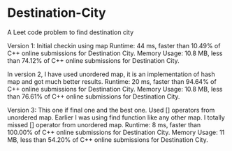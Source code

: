 # Destination-City
A Leet code problem to find destination city

Version 1:
Initial checkin using map
Runtime: 44 ms, faster than 10.49% of C++ online submissions for Destination City.
Memory Usage: 10.8 MB, less than 74.12% of C++ online submissions for Destination City.

In version 2, I have used unordered map, it is an implementation of hash map and got much better results.
Runtime: 20 ms, faster than 94.64% of C++ online submissions for Destination City.
Memory Usage: 10.8 MB, less than 76.61% of C++ online submissions for Destination City.

Version 3:
This one if final one and the best one. Used [] operators from unordered map. Earlier I was using find function like any other map. I totally missed [] operator from unordered map.
Runtime: 8 ms, faster than 100.00% of C++ online submissions for Destination City.
Memory Usage: 11 MB, less than 54.20% of C++ online submissions for Destination City.
